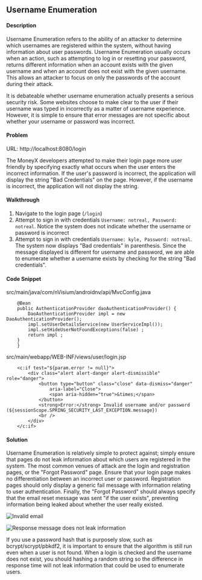 ## Username Enumeration

#### Description

Username Enumeration refers to the ability of an attacker to determine which usernames are registered within the system, without having information about user passwords. Username Enumeration usually occurs when an action, such as attempting to log in or resetting your password, returns different information when an account exists with the given username and when an account does not exist with the given username. This allows an attacker to focus on only the passwords of the account during their attack.

It is debateable whether username enumeration actually presents a serious security risk. Some websites choose to make clear to the user if their username was typed in incorrectly as a matter of username experience. However, it is simple to ensure that error messages are not specific about whether your username or password was incorrect.

#### Problem
URL: http://localhost:8080/login

The MoneyX developers attempted to make their login page more user friendly by specifying exactly what occurs when the user enters the incorrect information. If the user's password is incorrect, the application will display the string "Bad Credentials" on the page. However, if the username is incorrect, the application will not display the string.

#### Walkthrough

1. Navigate to the login page (```/login```)
2. Attempt to sign in with credentials ```Username: notreal, Password: notreal```. Notice the system does not indicate whether the username or password is incorrect
3. Attempt to sign in with credentials ```Username: kyle, Password: notreal```. The system now displays "Bad credentials" in parenthesis. Since the message displayed is different for username and password, we are able to enumerate whether a username exists by checking for the string "Bad credentials".

#### Code Snippet
src/main/java/com/nVisium/androidnv/api/MvcConfig.java

```
    @Bean
    public AuthenticationProvider daoAuthenticationProvider() {
        DaoAuthenticationProvider impl = new DaoAuthenticationProvider();
        impl.setUserDetailsService(new UserServiceImpl());
        impl.setHideUserNotFoundExceptions(false) ;
        return impl ;
    }
	}

```
src/main/webapp/WEB-INF/views/user/login.jsp

```
	<c:if test="${param.error != null}">
		<div class="alert alert-danger alert-dismissible" role="danger">
			<button type="button" class="close" data-dismiss="danger"
				aria-label="Close">
				<span aria-hidden="true">&times;</span>
			</button>
			<strong>Error:</strong> Invalid username and/or password (${sessionScope.SPRING_SECURITY_LAST_EXCEPTION.message})
			<br />
		</div>
	</c:if>
```

#### Solution

Username Enumeration is relatively simple to protect against; simply ensure that pages do not leak information about which users are registered in the system. The most common venues of attack are the login and registration pages, or the "Forgot Password" page. Ensure that your login page makes no differentiation between an incorrect user or password. Registration pages should only display a generic fail message with information relating to user authentication. Finally, the "Forgot Password" should always specify that the email reset message was sent "if the user exists", preventing information being leaked about whether the user really existed.

![Invalid email](https://i.imgur.com/3zoKPEE.png)

![Response message does not leak information](https://i.imgur.com/NwO4dOg.png)

If you use a password hash that is purposely slow, such as bcrypt/scrypt/pbkdf2, it is important to ensure that the algorithm is still run even when a user is not found. When a login is checked and the username does not exist, you should hashing a random string so the difference in response time will not leak information that could be used to enumerate users.

